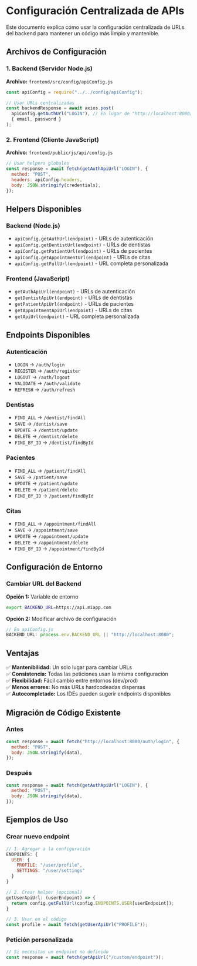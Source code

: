 # Configuración Centralizada de APIs

Este documento explica cómo usar la configuración centralizada de URLs del backend para mantener un código más limpio y mantenible.

## Archivos de Configuración

### 1. Backend (Servidor Node.js)

**Archivo:** `frontend/src/config/apiConfig.js`

```javascript
const apiConfig = require("../../config/apiConfig");

// Usar URLs centralizadas
const backendResponse = await axios.post(
  apiConfig.getAuthUrl("LOGIN"), // En lugar de "http://localhost:8080/auth/login"
  { email, password }
);
```

### 2. Frontend (Cliente JavaScript)

**Archivo:** `frontend/public/js/api/config.js`

```javascript
// Usar helpers globales
const response = await fetch(getAuthApiUrl("LOGIN"), {
  method: "POST",
  headers: apiConfig.headers,
  body: JSON.stringify(credentials),
});
```

## Helpers Disponibles

### Backend (Node.js)

- `apiConfig.getAuthUrl(endpoint)` - URLs de autenticación
- `apiConfig.getDentistUrl(endpoint)` - URLs de dentistas
- `apiConfig.getPatientUrl(endpoint)` - URLs de pacientes
- `apiConfig.getAppointmentUrl(endpoint)` - URLs de citas
- `apiConfig.getFullUrl(endpoint)` - URL completa personalizada

### Frontend (JavaScript)

- `getAuthApiUrl(endpoint)` - URLs de autenticación
- `getDentistApiUrl(endpoint)` - URLs de dentistas
- `getPatientApiUrl(endpoint)` - URLs de pacientes
- `getAppointmentApiUrl(endpoint)` - URLs de citas
- `getApiUrl(endpoint)` - URL completa personalizada

## Endpoints Disponibles

### Autenticación

- `LOGIN` → `/auth/login`
- `REGISTER` → `/auth/register`
- `LOGOUT` → `/auth/logout`
- `VALIDATE` → `/auth/validate`
- `REFRESH` → `/auth/refresh`

### Dentistas

- `FIND_ALL` → `/dentist/findAll`
- `SAVE` → `/dentist/save`
- `UPDATE` → `/dentist/update`
- `DELETE` → `/dentist/delete`
- `FIND_BY_ID` → `/dentist/findById`

### Pacientes

- `FIND_ALL` → `/patient/findAll`
- `SAVE` → `/patient/save`
- `UPDATE` → `/patient/update`
- `DELETE` → `/patient/delete`
- `FIND_BY_ID` → `/patient/findById`

### Citas

- `FIND_ALL` → `/appointment/findAll`
- `SAVE` → `/appointment/save`
- `UPDATE` → `/appointment/update`
- `DELETE` → `/appointment/delete`
- `FIND_BY_ID` → `/appointment/findById`

## Configuración de Entorno

### Cambiar URL del Backend

**Opción 1:** Variable de entorno

```bash
export BACKEND_URL=https://api.miapp.com
```

**Opción 2:** Modificar archivo de configuración

```javascript
// En apiConfig.js
BACKEND_URL: process.env.BACKEND_URL || "http://localhost:8080";
```

## Ventajas

✅ **Mantenibilidad:** Un solo lugar para cambiar URLs  
✅ **Consistencia:** Todas las peticiones usan la misma configuración  
✅ **Flexibilidad:** Fácil cambio entre entornos (dev/prod)  
✅ **Menos errores:** No más URLs hardcodeadas dispersas  
✅ **Autocompletado:** Los IDEs pueden sugerir endpoints disponibles

## Migración de Código Existente

### Antes

```javascript
const response = await fetch("http://localhost:8080/auth/login", {
  method: "POST",
  body: JSON.stringify(data),
});
```

### Después

```javascript
const response = await fetch(getAuthApiUrl("LOGIN"), {
  method: "POST",
  body: JSON.stringify(data),
});
```

## Ejemplos de Uso

### Crear nuevo endpoint

```javascript
// 1. Agregar a la configuración
ENDPOINTS: {
  USER: {
    PROFILE: "/user/profile",
    SETTINGS: "/user/settings"
  }
}

// 2. Crear helper (opcional)
getUserApiUrl: (userEndpoint) => {
  return config.getFullUrl(config.ENDPOINTS.USER[userEndpoint]);
}

// 3. Usar en el código
const profile = await fetch(getUserApiUrl("PROFILE"));
```

### Petición personalizada

```javascript
// Si necesitas un endpoint no definido
const response = await fetch(getApiUrl("/custom/endpoint"));
```
